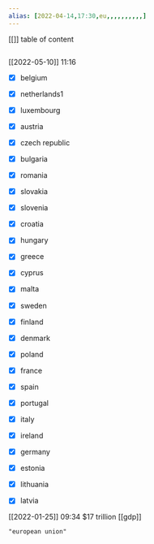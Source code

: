 ```yaml
---
alias: [2022-04-14,17:30,eu,,,,,,,,,,]
---
```

[[]]
table of content
```toc
```
[[2022-05-10]] 11:16
- [x] belgium
- [x] netherlands1
- [x] luxembourg
- [x] austria

- [x] czech republic
- [x] bulgaria
- [x] romania
- [x] slovakia
- [x] slovenia
- [x] croatia
- [x] hungary

- [x] greece
- [x] cyprus
- [x] malta

- [x] sweden
- [x] finland
- [x] denmark
- [x] poland

- [x] france
- [x] spain
- [x] portugal
- [x] italy
- [x] ireland
- [x] germany
- [x] estonia
- [x] lithuania
- [x] latvia


[[2022-01-25]] 09:34
$17 trillion [[gdp]]
```query
"european union"
```